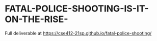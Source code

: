 # FATAL-POLICE-SHOOTING-IS-IT-ON-THE-RISE-
Full deliverable at https://cse412-21sp.github.io/fatal-police-shooting/

